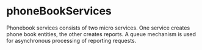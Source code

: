 # phoneBookServices
Phonebook services consists of two micro services. One service creates phone book entities, the other creates reports. A queue mechanism is used for asynchronous processing of reporting requests.
